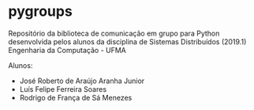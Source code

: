 # pygroups
Repositório da biblioteca de comunicação em grupo para Python desenvolvida pelos alunos da disciplina de Sistemas Distribuídos (2019.1)
Engenharia da Computação - UFMA

Alunos:
* José Roberto de Araújo Aranha Junior
* Luís Felipe Ferreira Soares
* Rodrigo de França de Sá Menezes
